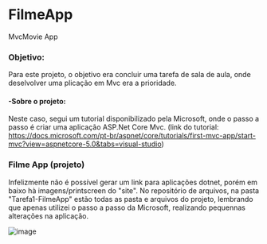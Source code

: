 # FilmeApp
MvcMovie App

### Objetivo:
Para este projeto, o objetivo era concluir uma tarefa de sala de aula, onde deselvolver uma plicação em Mvc era a prioridade.

#### -Sobre o projeto:
Neste caso, segui um tutorial disponibilizado pela Microsoft, onde o passo a passo é criar uma aplicação ASP.Net Core Mvc.
(link do tutorial: https://docs.microsoft.com/pt-br/aspnet/core/tutorials/first-mvc-app/start-mvc?view=aspnetcore-5.0&tabs=visual-studio)

### Filme App (projeto)
Infelizmente não é possível gerar um link para aplicações dotnet, porém em baixo hà imagens/printscreen do "site". No repositório de arquivos, na pasta "Tarefa1-FilmeApp" estão todas as pasta e arquivos do projeto, lembrando que apenas utilizei o passo a passo da Microsoft, realizando pequennas alterações na aplicação.

![image](https://user-images.githubusercontent.com/71889159/110163270-9a46d380-7dce-11eb-9d5e-37e25d66b465.png)

